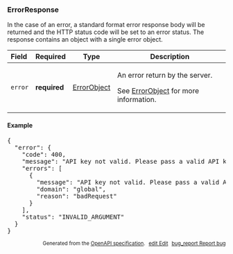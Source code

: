 <!--- This is a generated file, do not edit! -->
<!--- [START maps_http_schema_errorresponse] -->
<h3 class="schema-object" id="ErrorResponse">ErrorResponse</h3>

In the case of an error, a standard format error response body will be returned and the HTTP status code will be set to an error status. The response contains an object with a single error object.

| Field   | Required     | Type                                      | Description                                                                                                                                          |
| :------ | ------------ | ----------------------------------------- | ---------------------------------------------------------------------------------------------------------------------------------------------------- |
| `error` | **required** | [ErrorObject](#ErrorObject "ErrorObject") | <div class="ref-property-description"><p>An error return by the server.</p><p>See <a href="#ErrorObject">ErrorObject</a> for more information.</div> |

<h4 class="schema-object-example" id="ErrorResponse-example">Example</h4>

<pre class="notranslate lang-json prettyprint">{
  "error": {
    "code": 400,
    "message": "API key not valid. Please pass a valid API key.",
    "errors": [
      {
        "message": "API key not valid. Please pass a valid API key.",
        "domain": "global",
        "reason": "badRequest"
      }
    ],
    "status": "INVALID_ARGUMENT"
  }
}</pre>

<p style="text-align: right; font-size: smaller;">Generated from the <a class="gc-analytics-event" data-category="GMP" data-label="openapi-github" href="https://github.com/googlemaps/openapi-specification" title="Google Maps Platform OpenAPI Specification" class="external">OpenAPI specification</a>.
<a class="gc-analytics-event" data-category="GMP" data-label="openapi-github" style="margin-left: 5px;" href="https://github.com/googlemaps/openapi-specification/blob/main/specification/schemas/ErrorResponse.yml" title="Edit on GitHub"><span class="material-icons">edit</span> Edit</a>
<a class="gc-analytics-event" data-category="GMP" data-label="openapi-github" style="margin-left: 5px;" href="https://github.com/googlemaps/openapi-specification/issues/new?assignees=&labels=type%3A+bug%2C+triage+me&template=bug_report.md&title=[schemas] Bug - ErrorResponse" title="File bug for schemas on GitHub"><span class="material-icons">bug_report</span> Report bug</a>
</p>

<!--- [END maps_http_schema_errorresponse] -->
